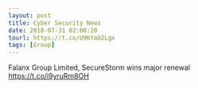 ```yaml
---
layout: post
title: Cyber Security News
date: 2018-07-31 02:00:20
tourl: https://t.co/U9KYaU2Lgx
tags: [Group]
---
```

Falanx Group Limited, SecureStorm wins major renewal https://t.co/i9yruRm8OH